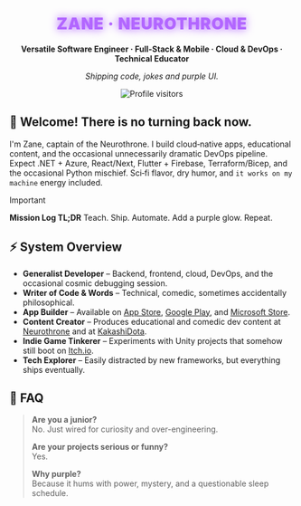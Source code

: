 <div align="center">
  <h1 style="color:#B266FF; font-weight:900; letter-spacing:1px; text-shadow:0 0 15px #A64DFF;">
    ZANE · NEUROTHRONE
  </h1>
  <p><strong>Versatile Software Engineer · Full-Stack & Mobile · Cloud & DevOps · Technical Educator</strong></p>
  <p><em>Shipping code, jokes and purple UI.</em></p>
  <p>
    <img src="https://komarev.com/ghpvc/?username=neurothrone&style=for-the-badge&color=B266FF&label=VISITORS" alt="Profile visitors" />
  </p>
</div>

## 👋 Welcome! There is no turning back now.

I'm Zane, captain of the Neurothrone. I build cloud‑native apps, educational content, and the occasional unnecessarily
dramatic DevOps pipeline. Expect .NET + Azure, React/Next, Flutter + Firebase, Terraform/Bicep, and the occasional
Python mischief. Sci‑fi flavor, dry humor, and `it works on my machine` energy included.

> [!IMPORTANT]
> **Mission Log TL;DR**
> Teach. Ship. Automate. Add a purple glow. Repeat.

## ⚡ System Overview

- **Generalist Developer** – Backend, frontend, cloud, DevOps, and the occasional cosmic debugging session.
- **Writer of Code & Words** – Technical, comedic, sometimes accidentally philosophical.
- **App Builder** – Available on [App Store][apple-app-store], [Google Play][google-play],
  and [Microsoft Store][microsoft-store].
- **Content Creator** – Produces educational and comedic dev content at [Neurothrone][youtube-neurothrone] and
  at [KakashiDota][youtube-kakashidota].
- **Indie Game Tinkerer** – Experiments with Unity projects that somehow still boot on [Itch.io][itch-io].
- **Tech Explorer** – Easily distracted by new frameworks, but everything ships eventually.

## 🧠 FAQ

> **Are you a junior?**  
> No. Just wired for curiosity and over-engineering.
>
> **Are your projects serious or funny?**  
> Yes.
>
> **Why purple?**  
> Because it hums with power, mystery, and a questionable sleep schedule.


[linkedin]: https://www.linkedin.com/in/neurothrone
[apple-app-store]: https://apps.apple.com/us/developer/zane-neurothrone/id1475655110
[google-play]: https://play.google.com/store/apps/dev?id=4653025319395600972
[microsoft-store]: https://apps.microsoft.com/search/publisher?name=Neurothrone&hl=en-us&gl=US
[youtube-neurothrone]: https://www.youtube.com/@neurothrone
[youtube-kakashidota]: https://www.youtube.com/@KakashiDota
[itch-io]: https://neurothrone.itch.io
